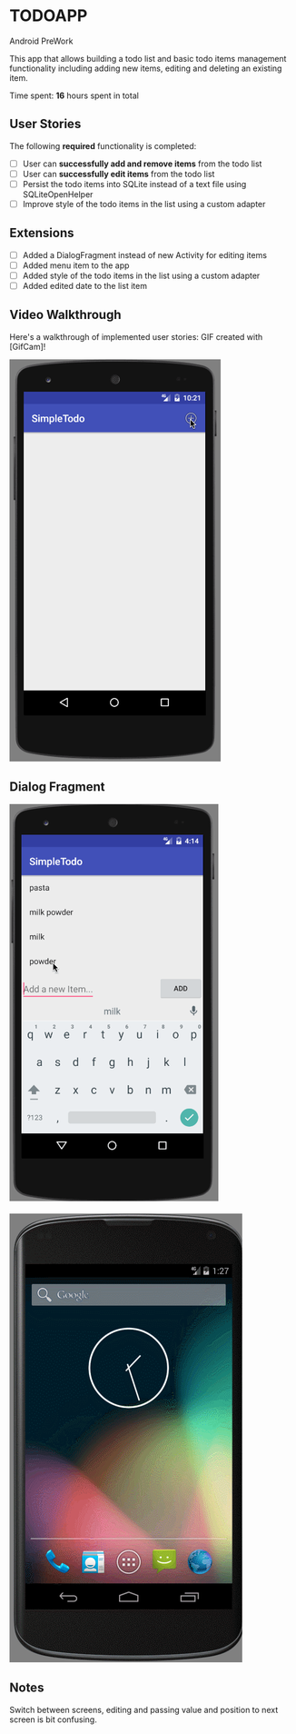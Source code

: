 # TODOAPP

Android PreWork

This app that allows building a todo list and basic todo items management functionality including adding new items, editing and deleting an existing item.

Time spent: **16** hours spent in total

## User Stories

The following **required** functionality is completed:

* [ ] User can **successfully add and remove items** from the todo list
* [ ] User can **successfully edit items** from the todo list
* [ ] Persist the todo items into SQLite instead of a text file using SQLiteOpenHelper
* [ ] Improve style of the todo items in the list using a custom adapter

## Extensions 

* [ ] Added a DialogFragment instead of new Activity for editing items
* [ ] Added menu item to the app
* [ ] Added style of the todo items in the list using a custom adapter
* [ ] Added edited date to the list item
## Video Walkthrough 

Here's a walkthrough of implemented user stories:
GIF created with [GifCam]!

![sample](MainDialogGif.gif)

## Dialog Fragment

![Sample](TODOAPPGif.gif)

![Sample](EditScreenGif.gif)

## Notes

 Switch between screens, editing and passing value and position to next screen is bit confusing.
